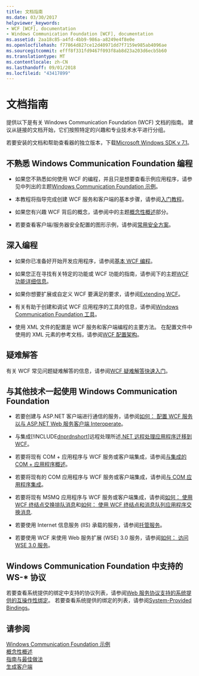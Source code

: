 ```yaml
---
title: 文档指南
ms.date: 03/30/2017
helpviewer_keywords:
- WCF [WCF], documentation
- Windows Communication Foundation [WCF], documentation
ms.assetid: 2aa18c85-a4fd-4bb9-986a-a8249e4f8e0e
ms.openlocfilehash: f77864d827ce12d40971dd7f7159e985ab4096ae
ms.sourcegitcommit: efff8f331fd9467f093f8ab8d23a203d6ecb5b60
ms.translationtype: MT
ms.contentlocale: zh-CN
ms.lasthandoff: 09/01/2018
ms.locfileid: "43417899"
---
```

# <a name="guide-to-the-documentation"></a>文档指南
提供以下是有关 Windows Communication Foundation (WCF) 文档的指南。 建议从链接的文档开始，它们按照特定的兴趣和专业技术水平进行分组。  
  
 若要安装的文档和帮助查看器的独立版本，下载[Microsoft Windows SDK v 7.1](https://go.microsoft.com/fwlink/?LinkID=194146&clcid=0x409)。  
  
## <a name="new-to-windows-communication-foundation-programming"></a>不熟悉 Windows Communication Foundation 编程  
  
-   如果您不熟悉如何使用 WCF 的编程，并且只是想要查看示例应用程序，请参见中列出的主题[Windows Communication Foundation 示例](../../../docs/framework/wcf/samples/index.md)。  
  
-   本教程将指导完成创建 WCF 服务和客户端的基本步骤，请参阅[入门教程](../../../docs/framework/wcf/getting-started-tutorial.md)。  
  
-   如果您有兴趣 WCF 背后的概念，请参阅中的主题[概念性概述](../../../docs/framework/wcf/conceptual-overview.md)部分。  
  
-   若要查看客户端/服务器安全配置的图形示例，请参阅[常用安全方案](../../../docs/framework/wcf/feature-details/common-security-scenarios.md)。  
  
## <a name="programming-in-depth"></a>深入编程  
  
-   如果你已准备好开始开发应用程序，请参阅[基本 WCF 编程](../../../docs/framework/wcf/basic-wcf-programming.md)。  
  
-   如果您正在寻找有关特定的功能或 WCF 功能的指南，请参阅下的主题[WCF 功能详细信息](../../../docs/framework/wcf/feature-details/index.md)。  
  
-   如果你想要扩展或自定义 WCF 要满足的要求，请参阅[Extending WCF](../../../docs/framework/wcf/extending/index.md)。  
  
-   有关有助于创建和调试 WCF 应用程序的工具的信息，请参阅[Windows Communication Foundation 工具](../../../docs/framework/wcf/tools.md)。  
  
-   使用 XML 文件的配置是 WCF 服务和客户端编程的主要方法。 在配置文件中使用的 XML 元素的参考文档，请参阅[WCF 配置架构](../../../docs/framework/configure-apps/file-schema/wcf/index.md)。  
  
## <a name="troubleshooting"></a>疑难解答  
 有关 WCF 常见问题疑难解答的信息，请参阅[WCF 疑难解答快速入门](../../../docs/framework/wcf/wcf-troubleshooting-quickstart.md)。  
  
## <a name="using-windows-communication-foundation-with-other-technologies"></a>与其他技术一起使用 Windows Communication Foundation  
  
-   若要创建与 ASP.NET 客户端进行通信的服务，请参阅[如何： 配置 WCF 服务以与 ASP.NET Web 服务客户端 Interoperate](../../../docs/framework/wcf/feature-details/config-wcf-service-with-aspnet-web-service.md)。  
  
-   与集成[!INCLUDE[dnprdnshort](../../../includes/dnprdnshort-md.md)]远程处理所述[.NET 远程处理应用程序迁移到 WCF](../../../docs/framework/wcf/feature-details/migrating-net-remoting-applications-to-wcf.md)。  
  
-   若要将现有 COM + 应用程序与 WCF 服务或客户端集成，请参阅[与集成的 COM + 应用程序概述](../../../docs/framework/wcf/feature-details/integrating-with-com-plus-applications-overview.md)。  
  
-   若要将现有的 COM 应用程序与 WCF 服务或客户端集成，请参阅[与 COM 应用程序集成](../../../docs/framework/wcf/feature-details/integrating-with-com-applications.md)。  
  
-   若要将现有 MSMQ 应用程序与 WCF 服务或客户端集成，请参阅[如何： 使用 WCF 终结点交换排队消息](../../../docs/framework/wcf/feature-details/how-to-exchange-queued-messages-with-wcf-endpoints.md)和[如何： 使用 WCF 终结点和消息队列应用程序交换消息](../../../docs/framework/wcf/feature-details/how-to-exchange-messages-with-wcf-endpoints-and-message-queuing-applications.md).  
  
-   若要使用 Internet 信息服务 (IIS) 承载的服务，请参阅[托管服务](../../../docs/framework/wcf/hosting-services.md)。  
  
-   若要使用 WCF 来使用 Web 服务扩展 (WSE) 3.0 服务，请参阅[如何： 访问 WSE 3.0 服务](../../../docs/framework/wcf/feature-details/how-to-access-a-wse-3-0-service-with-a-wcf-client.md)。  
  
## <a name="ws--protocols-supported-in-windows-communication-foundation"></a>Windows Communication Foundation 中支持的 WS-* 协议  
 若要查看系统提供的绑定中支持的协议列表，请参阅[Web 服务协议支持的系统提供的互操作性绑定](../../../docs/framework/wcf/feature-details/web-services-protocols-supported-by-system-provided-interoperability-bindings.md)。 若要查看系统提供的绑定的列表，请参阅[System-Provided Bindings](../../../docs/framework/wcf/system-provided-bindings.md)。  
  
## <a name="see-also"></a>请参阅  
 [Windows Communication Foundation 示例](../../../docs/framework/wcf/samples/index.md)  
 [概念性概述](../../../docs/framework/wcf/conceptual-overview.md)  
 [指南与最佳做法](../../../docs/framework/wcf/guidelines-and-best-practices.md)  
 [生成客户端](../../../docs/framework/wcf/building-clients.md)
